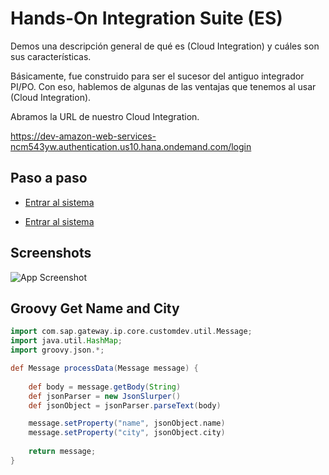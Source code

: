 
# Hands-On Integration Suite (ES) 

Demos una descripción general de qué es (Cloud Integration) y cuáles son sus características.

Básicamente, fue construido para ser el sucesor del antiguo integrador PI/PO. Con eso, hablemos de algunas de las ventajas que tenemos al usar (Cloud Integration).

Abramos la URL de nuestro Cloud Integration.

https://dev-amazon-web-services-ncm543yw.authentication.us10.hana.ondemand.com/login



## Paso a paso

- [Entrar al sistema](https://shields.io/)

- [Entrar al sistema](https://shields.io/)


## Screenshots

![App Screenshot](https://via.placeholder.com/468x300?text=App+Screenshot+Here)


## Groovy Get Name and City

```groovy
import com.sap.gateway.ip.core.customdev.util.Message;
import java.util.HashMap;
import groovy.json.*;

def Message processData(Message message) {
    
    def body = message.getBody(String)
    def jsonParser = new JsonSlurper()
    def jsonObject = jsonParser.parseText(body)

    message.setProperty("name", jsonObject.name)
    message.setProperty("city", jsonObject.city)
    
    return message;
}
```

